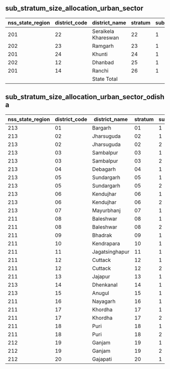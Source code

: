 ## sub_stratum_size_allocation_urban_sector
| nss_state_region | district_code | district_name | stratum | sub_stratum | size_zst | central_sample | state_sample |
|---|---|---|---|---|---|---|---|
| 201 | 22 | Seraikela Khareswan | 22 | 1 | 344 | 2 | 2 |
| 202 | 23 | Ramgarh | 23 | 1 | 585 | 2 | 2 |
| 201 | 24 | Khunti | 24 | 1 | 61 | 2 | 2 |
| 202 | 12 | Dhanbad | 25 | 1 | 349 | 6 | 6 |
| 201 | 14 | Ranchi | 26 | 1 | 2177 | 6 | 6 |
|  |  | State Total |  |  | 14496 | 68 | 68 |
## sub_stratum_size_allocation_urban_sector_odisha
| nss_state_region | district_code | district_name | stratum | sub_stratum | size_zst | central_sample | state_sample |
|---|---|---|---|---|---|---|---|
| 213 | 01 | Bargarh | 01 | 1 | 293 | 2 | 2 |
| 213 | 02 | Jharsuguda | 02 | 1 | 92 | 2 | 2 |
| 213 | 02 | Jharsuguda | 02 | 2 | 314 | 2 | 2 |
| 213 | 03 | Sambalpur | 03 | 1 | 159 | 2 | 2 |
| 213 | 03 | Sambalpur | 03 | 2 | 489 | 2 | 2 |
| 213 | 04 | Debagarh | 04 | 1 | 40 | 2 | 2 |
| 213 | 05 | Sundargarh | 05 | 1 | 286 | 2 | 2 |
| 213 | 05 | Sundargarh | 05 | 2 | 1096 | 2 | 2 |
| 213 | 06 | Kendujhar | 06 | 1 | 233 | 2 | 2 |
| 213 | 06 | Kendujhar | 06 | 2 | 209 | 2 | 2 |
| 213 | 07 | Mayurbhanj | 07 | 1 | 312 | 2 | 2 |
| 211 | 08 | Baleshwar | 08 | 1 | 172 | 2 | 2 |
| 211 | 08 | Baleshwar | 08 | 2 | 288 | 2 | 2 |
| 211 | 09 | Bhadrak | 09 | 1 | 298 | 2 | 2 |
| 211 | 10 | Kendrapara | 10 | 1 | 146 | 2 | 2 |
| 211 | 11 | Jagatsinghapur | 11 | 1 | 211 | 2 | 2 |
| 211 | 12 | Cuttack | 12 | 1 | 119 | 2 | 2 |
| 211 | 12 | Cuttack | 12 | 2 | 1047 | 2 | 2 |
| 211 | 13 | Jajapur | 13 | 1 | 239 | 2 | 2 |
| 213 | 14 | Dhenkanal | 14 | 1 | 213 | 2 | 2 |
| 213 | 15 | Anugul | 15 | 1 | 415 | 2 | 2 |
| 211 | 16 | Nayagarh | 16 | 1 | 144 | 2 | 2 |
| 211 | 17 | Khordha | 17 | 1 | 228 | 2 | 2 |
| 211 | 17 | Khordha | 17 | 2 | 1757 | 4 | 4 |
| 211 | 18 | Puri | 18 | 1 | 108 | 2 | 2 |
| 211 | 18 | Puri | 18 | 2 | 290 | 2 | 2 |
| 212 | 19 | Ganjam | 19 | 1 | 728 | 4 | 4 |
| 212 | 19 | Ganjam | 19 | 2 | 500 | 2 | 2 |
| 212 | 20 | Gajapati | 20 | 1 | 132 | 2 | 2 |
